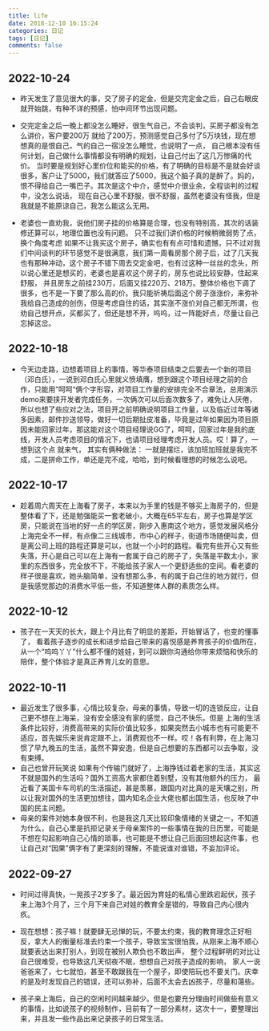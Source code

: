 ```yaml
---
title: life
date: 2018-12-10 16:15:24
categories: 日记
tags: [日记]
comments: false
---
```


## 2022-10-24
- 昨天发生了意见很大的事，交了房子的定金，但是交完定金之后，自己右眼皮就开始跳，有种不详的预感，怕中间环节出现问题。
- 交完定金之后一晚上都没怎么睡好，很生气自己，不会谈判，买房子都没有怎么讲价，客户要200万 就给了200万，预测感觉自己多付了5万块钱，现在想想真的是恨自己，气的自己一宿没怎么睡觉，也说明了一点， 自己根本没有任何计划，自己做什么事情都没有明确的规划，让自己付出了这几万惨痛的代价。 当时要是规划好心里价位和能买的价格，有了明确的目标是不是就会好谈很多，客户让了5000，我们就答应了5000，我这个脑子真的是醉了。妈的，恨不得给自己一嘴巴子。其次是这个中介，感觉中介很业余，全程谈判的过程中，没怎么说话， 现在自己心里不舒服，很不舒服，虽然老婆没有怪我，但是我就是不能原谅自己，我怎么能这么无用。

- 老婆也一直劝我，说他们房子挂的价格算是合理，也没有特别高，其次的话装修还算可以，地理位置也没有问题。 只不过我们讲价格的时候稍微弱势了点，换个角度考虑 如果不让我买这个房子，确实也有有点可惜和遗憾，只不过对我们中间谈判的环节感觉不是很满意，我们第一周看房那个房子后，过了几天我也有那种冲动，这个房子不错下周去交定金吧，也有过这种一丝丝的念头，所以说心里还是想买的，老婆也是喜欢这个房子的，房东也说比较安静，住起来舒服， 并且房东之前挂230万，后面又挂220万、218万。整体价格也下调了很多，也不是一下要了那么高的价。我只能祈祷后面这个房子涨涨价，来弥补我给自己造成的创伤，但是考虑自住的话，其实涨不涨价对自己都无所谓，也劝自己想开点，买都买了，但还是想不开，呜呜，过一阵能好点，尽量让自己忘掉这岔。



## 2022-10-18
- 今天边走路，边想着项目上的事情，等华泰项目结束之后要去一个新的项目（邓白氏），一说到邓白氏心里就义愤填膺，想到跟这个项目经理之前的合作，只能用”呵呵“俩个字形容，对项目工作量的安排完全不合章法，总用演示demo来要挟开发者完成任务，一次俩次可以后面次数多了，难免让人厌倦，所以也想了些应对之法，项目开之前明确说明项目工作量，以及临近过年等诸多因素，邮件抄送领导，做好一切后期扯皮准备，毕竟是过年如果因为项目原因未能回家过年，那这能对这个项目经理说GG了，呵呵，回家过年是我的底线，开发人员考虑项目的情况下，也请项目经理考虑开发人员。哎！算了，一想到这个点 就来气， 其实有俩种做法： 一就是摆烂，该加班加班就是我完不成，二是拼命工作，单还是完不成，哈哈，到时候看理想的时候怎么说吧。


## 2022-10-17
- 趁着周六周天在上海看了房子，本来以为手里的钱是不够买上海房子的，但是整体看了下，还是勉强能买一套老破小，大概在65平左右，房子也算是学区房，只能说在当地的好一点的学区房，刚步入惠南这个地方，感觉发展风格分上海完全不一样，有点像二三线城市，市中心的样子，街道市场随便叫卖，但是离公司上班的路程还算是可以，也就一个小时的路程。看完有些开心又有些失落，开心是自己可以在上海有一套属于自己的房子了，失落是平数太小，家里的东西很多，完全放不下，不能给孩子家人一个更舒适些的空间。看老婆的样子很是喜欢，她头脑简单，没有想那么多，有的属于自己住的地方就行，但是我感觉那边的消费水平低一些，不知道整体人群的素质怎么样。


## 2022-10-12
- 孩子在一天天的长大，跟上个月比有了明显的差距，开始冒话了，也变的懂事了， 看着孩子逐步的成长和进步给自己带来的喜悦感是养育孩子的价值所在，从一个“呜呜丫丫”什么都不懂的娃娃，到可以跟你沟通给你带来烦恼和快乐的陪伴，整个体验才是真正养育儿女的意思。


## 2022-10-11
- 最近发生了很多事，心情比较复杂，母亲的事情，导致一切的连锁反应，让自己更不想在上海呆，没有安全感没有家的感觉，自己不快乐。但是
上海的生活条件比较好，消费高带来的实际价值比较多，如果突然去小城市也有可能更不适应，首先娱乐来说肯定跟不上，消费观也不一样。哎！各有利弊，在上海习惯了早九晚五的生活，虽然不算安逸，但是自己想要的东西都可以去争取，没有束缚。
- 自己也曾开玩笑说 如果有个传输门就好了，上海挣钱过着老家的生活，其实这不就是国外的生活吗？国外工资高大家都住着别墅，没有其他额外的压力， 最近看了美国卡车司机的生活描述，甚是羡慕，跟国内对比真的是天壤之别，所以让我对国外的生活更加想往，国内知名企业大佬也都出国生活，也反映了中国的民主问题。
- 母亲的案件对她本身很不利，也是我这几天比较印象情绪的关键之一，不知道为什么，自己心里是抗拒记录关于母亲案件的一些事情在我的日历里，可能是不想在勾起影响自己心情的琐事，也可能是不想让自己后面回想起这件事，也让自己对“因果”俩字有了更深刻的理解，不能说谁对谁错，不妄加评论。


## 2022-09-27
- 时间过得真快，一晃孩子2岁多了。最近因为育娃的私情心里跌宕起伏，孩子来上海3个月了，三个月下来自己对娃的教育全是错的，导致自己内心很内疚。

- 现在想想：孩子嘛！就要肆无忌惮的玩，不要太约束，我的教育理念正好相反，拿大人的衡量标准去约束一个孩子，导致宝宝很怕我，从刚来上海不顺心就要表达出来打别人，到现在被别人欺负也不敢出声， 整个过程鲜明的对比让自己很难受，也导致这几天彻夜不眠，想想自己对孩子造成的影响， 家人一说爸爸来了，七七就怕，甚至不敢跟我在一个屋子，即使陪玩也不要关门。庆幸的是及时发现自己的错误，还可以弥补，后面不太会去凶孩子，尽量和蔼些。

- 孩子来上海后，自己的空闲时间越来越少。但是也要充分理由时间做些有意义的事情，比如说孩子的视频制作，目前有了一部分素材，这次十一，要整理出来，并且发一些作品出来记录孩子的日常生活。